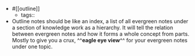 - #[[outline]]
    - tags::
- Outline notes should be like an index, a list of all evergreen notes under a section of knowledge work as a hierarchy. It will tell the relation between evergreen notes and how it forms a whole concept from parts. Mostly to give you a crux, ^^**eagle eye view**^^ for your evergreen notes under one topic.
